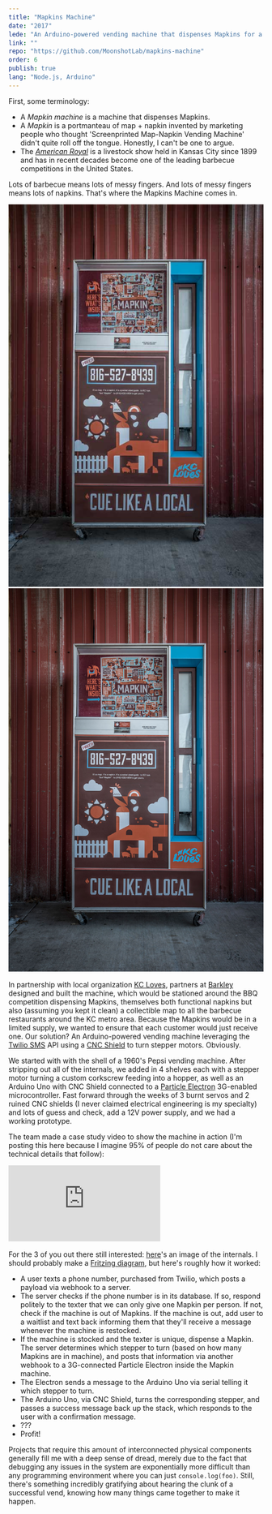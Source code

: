 ```yaml
---
title: "Mapkins Machine"
date: "2017"
lede: "An Arduino-powered vending machine that dispenses Mapkins for a text."
link: ""
repo: "https://github.com/MoonshotLab/mapkins-machine"
order: 6
publish: true
lang: "Node.js, Arduino"
---
```


<div class="blog-section">

First, some terminology:

* A <em>Mapkin machine</em> is a machine that dispenses Mapkins.
* A <em>Mapkin</em> is a portmanteau of map + napkin invented by marketing people who thought 'Screenprinted Map-Napkin Vending Machine' didn't quite roll off the tongue. Honestly, I can't be one to argue.
* The <em><a href="http://www.americanroyal.com/" target="_blank">American Royal</a></em> is a livestock show held in Kansas City since 1899 and has in recent decades become one of the leading barbecue competitions in the United States.

Lots of barbecue means lots of messy fingers. And lots of messy fingers means lots of napkins. That's where the Mapkins Machine comes in.

<div class="sidebar right">
  <hidden>
    <img src='mapkins-machine.jpg' />
    <img src='mapkins-machine-zoom.jpg' />
  </hidden>
  <zoom-image src='mapkins-machine.jpg' zoomSrc='mapkins-machine-zoom.jpg' alt='Mapkin Machine In Situ'></zoom-image>
</div>

In partnership with local organization <a href="http://www.kcloves.com/" target="_blank">KC Loves</a>, partners at <a href="https://www.barkleyus.com/" target="_blank">Barkley</a> designed and built the machine, which would be stationed around the BBQ competition dispensing Mapkins, themselves both functional napkins but also (assuming you kept it clean) a collectible map to all the barbecue restaurants around the KC metro area. Because the Mapkins would be in a limited supply, we wanted to ensure that each customer would just receive one. Our solution? An Arduino-powered vending machine leveraging the <a href="https://www.twilio.com/sms" target="_blank">Twilio SMS</a> API using a <a href="https://www.amazon.com/kuman-Expansion-Stepper-Heatsink-Arduino/dp/B06XHKSVTG/" target="_blank">CNC Shield</a> to turn stepper motors. Obviously.

We started with with the shell of a 1960's Pepsi vending machine. After stripping out all of the internals, we added in 4 shelves each with a stepper motor turning a custom corkscrew feeding into a hopper, as well as an Arduino Uno with CNC Shield connected to a <a href="https://www.particle.io/products/hardware/electron-cellular-dev-kit">Particle Electron</a> 3G-enabled microcontroller. Fast forward through the weeks of 3 burnt servos and 2 ruined CNC shields (I never claimed electrical engineering is my specialty) and lots of guess and check, add a 12V power supply, and we had a working prototype.

The team made a case study video to show the machine in action (I'm posting this here because I imagine 95% of people do not care about the technical details that follow):

<div class="blog-inset">
  <iframe class="youtube" src="https://www.youtube.com/embed/medilILfr_M?rel=0&amp;showinfo=0" frameborder="0" allowfullscreen></iframe>
</div>

For the 3 of you out there still interested: <a href="/internals.jpg" target="_blank">here</a>'s an image of the internals. I should probably make a <a href="http://fritzing.org/home/" target="_blank">Fritzing diagram</a>, but here's roughly how it worked:
  * A user texts a phone number, purchased from Twilio, which posts a payload via webhook to a server.
  * The server checks if the phone number is in its database. If so, respond politely to the texter that we can only give one Mapkin per person. If not, check if the machine is out of Mapkins. If the machine is out, add user to a waitlist and text back informing them that they'll receive a message whenever the machine is restocked.
  * If the machine is stocked and the texter is unique, dispense a Mapkin. The server determines which stepper to turn (based on how many Mapkins are in machine), and posts that information via another webhook to a 3G-connected Particle Electron inside the Mapkin machine.
  * The Electron sends a message to the Arduino Uno via serial telling it which stepper to turn.
  * The Arduino Uno, via CNC Shield, turns the corresponding stepper, and passes a success message back up the stack, which responds to the user with a confirmation message.
  * ???
  * Profit!

Projects that require this amount of interconnected physical components generally fill me with a deep sense of dread, merely due to the fact that debugging any issues in the system are exponentially more difficult than any programming environment where you can just `console.log(foo)`. Still, there's something incredibly gratifying about hearing the clunk of a successful vend, knowing how many things came together to make it happen.

</div>
